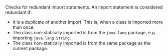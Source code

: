 Checks for redundant import statements. An import statement is
considered redundant if:

- It is a duplicate of another import. This is, when a class is imported
  more than once.
- The class non-statically imported is from the `java.lang` package,
  e.g. importing `java.lang.String`.
- The class non-statically imported is from the same package as the
  current package.
